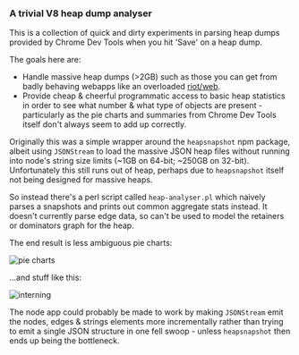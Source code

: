 ### A trivial V8 heap dump analyser

This is a collection of quick and dirty experiments in parsing heap dumps
provided by Chrome Dev Tools when you hit 'Save' on a heap dump.

The goals here are:
 * Handle massive heap dumps (>2GB) such as those you can get from badly
   behaving webapps like an overloaded [riot/web](https://github.com/vector-im/riot-web).
 * Provide cheap & cheerful programmatic access to basic heap statistics
   in order to see what number & what type of objects are present -
   particularly as the pie charts and summaries from Chrome Dev Tools
   itself don't always seem to add up correctly.
 
Originally this was a simple wrapper around the `heapsnapshot` npm
package, albeit using `JSONStream` to load the massive JSON heap files
without running into node's string size limits (~1GB on 64-bit;
~250GB on 32-bit).  Unfortunately this still runs out of heap, perhaps
due to `heapsnapshot` itself not being designed for massive heaps.

So instead there's a perl script called `heap-analyser.pl` which naively
parses a snapshots and prints out common aggregate stats instead.  It doesn't
currently parse edge data, so can't be used to model the retainers or
dominators graph for the heap.

The end result is less ambiguous pie charts:

![pie charts](https://matrix.org/_matrix/media/v1/download/matrix.org/hUeblVvNRLrNGwRxFmRZkFhW)

...and stuff like this:

![interning](https://matrix.org/_matrix/media/v1/download/matrix.org/KYnCpIFhTaggxCCLNYCQAmev)

The node app could probably be made to work by making `JSONStream` emit the
nodes, edges & strings elements more incrementally rather than trying to emit
a single JSON structure in one fell swoop - unless `heapsnapshot` then ends up
being the bottleneck.
